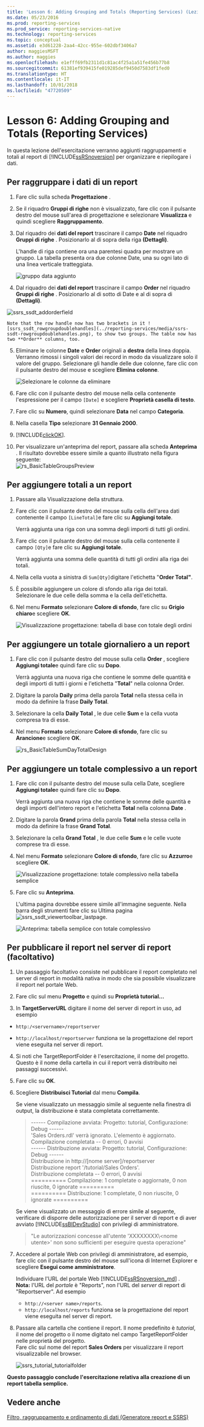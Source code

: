 ```yaml
---
title: 'Lesson 6: Adding Grouping and Totals (Reporting Services) (Lezione 6: Aggiunta di gruppi e totali (Reporting Services)) | Microsoft Docs'
ms.date: 05/23/2016
ms.prod: reporting-services
ms.prod_service: reporting-services-native
ms.technology: reporting-services
ms.topic: conceptual
ms.assetid: e3d61228-2aa4-42cc-955e-602dbf3406a7
author: maggiesMSFT
ms.author: maggies
ms.openlocfilehash: e1efff69fb2311d1c81ac4f25a1a51fe456b77b8
ms.sourcegitcommit: 61381ef939415fe019285def9450d7583df1fed0
ms.translationtype: HT
ms.contentlocale: it-IT
ms.lasthandoff: 10/01/2018
ms.locfileid: "47720509"
---
```

# <a name="lesson-6-adding-grouping-and-totals-reporting-services"></a>Lesson 6: Adding Grouping and Totals (Reporting Services)
In questa lezione dell'esercitazione verranno aggiunti raggruppamenti e totali al report di [!INCLUDE[ssRSnoversion](../includes/ssrsnoversion-md.md)] per organizzare e riepilogare i dati.  
  
  
## <a name="bkmk_groupdata"></a>Per raggruppare i dati di un report  
  
1.  Fare clic sulla scheda **Progettazione** .  
  
2.  Se il riquadro **Gruppi di righe** non è visualizzato, fare clic con il pulsante destro del mouse sull'area di progettazione e selezionare **Visualizza** e quindi scegliere **Raggruppamento**.  
  
3.  Dal riquadro dei **dati del report** trascinare il campo **Date** nel riquadro **Gruppi di righe** . Posizionarlo al di sopra della riga **(Dettagli)**.
  
    L'handle di riga contiene ora una parentesi quadra per mostrare un gruppo. La tabella presenta ora due colonne Date, una su ogni lato di una linea verticale tratteggiata.  
  
    ![gruppo data aggiunto](../reporting-services/media/rs-basictablegroups1design.png "gruppo data aggiunto")  
  
4.  Dal riquadro dei **dati del report** trascinare il campo **Order** nel riquadro **Gruppi di righe** . Posizionarlo al di sotto di Date e al di sopra di **(Dettagli)**.

![ssrs_ssdt_addorderfield](../reporting-services/media/ssrs-ssdt-addorderfield.png)   
  
    Note that the row handle now has two brackets in it ![ssrs_ssdt_rowgroupdoublehandles](../reporting-services/media/ssrs-ssdt-rowgroupdoublehandles.png), to show two groups. The table now has two **Order** columns, too.  
  
5.  Eliminare le colonne **Date** e **Order** originali a **destra** della linea doppia. Verranno rimossi i singoli valori dei record in modo da visualizzare solo il valore del gruppo. Selezionare gli handle delle due colonne, fare clic con il pulsante destro del mouse e scegliere **Elimina colonne**.  
  
    ![Selezionare le colonne da eliminare](../reporting-services/media/rs-basictablegroupsdeletecols.gif "Selezionare colonne da eliminare")  
  
6.  Fare clic con il pulsante destro del mouse nella cella contenente l'espressione per il campo `[Date]` e scegliere **Proprietà casella di testo**.  
  
7.  Fare clic su **Numero**, quindi selezionare **Data** nel campo **Categoria**.  
  
8.  Nella casella **Tipo** selezionare **31 Gennaio 2000**.  
  
9.  [!INCLUDE[clickOK](../includes/clickok-md.md)].  
  
10.  Per visualizzare un'anteprima del report, passare alla scheda **Anteprima** . Il risultato dovrebbe essere simile a quanto illustrato nella figura seguente:  
    ![rs_BasicTableGroupsPreview](../reporting-services/media/rs-basictablegroupspreview.png) 
  
## <a name="bkmk_addtotals"></a>Per aggiungere totali a un report  
  
1.  Passare alla Visualizzazione della struttura.  
  
2.  Fare clic con il pulsante destro del mouse sulla cella dell'area dati contenente il campo `[LineTotal]`e fare clic su **Aggiungi totale**.  
  
    Verrà aggiunta una riga con una somma degli importi di tutti gli ordini.  
  
3.  Fare clic con il pulsante destro del mouse sulla cella contenente il campo `[Qty]`e fare clic su **Aggiungi totale**.  
  
    Verrà aggiunta una somma delle quantità di tutti gli ordini alla riga dei totali.  
  
4.  Nella cella vuota a sinistra di `Sum[Qty]`digitare l'etichetta "**Order Total"**.  
  
5.  È possibile aggiungere un colore di sfondo alla riga dei totali. Selezionare le due celle della somma e la cella dell'etichetta.  
  
6.  Nel menu **Formato** selezionare **Colore di sfondo**, fare clic su **Grigio chiaro**e scegliere **OK**.  
  
    ![Visualizzazione progettazione: tabella di base con totale degli ordini](../reporting-services/media/rs-basictablesumlinetotaldesign.gif "Visualizzazione progettazione: tabella semplice con totale degli ordini")  
  
## <a name="bkmk_adddailytotal"></a>Per aggiungere un totale giornaliero a un report  
  
1.  Fare clic con il pulsante destro del mouse sulla cella **Order** , scegliere **Aggiungi totale**e quindi fare clic su **Dopo**.  
  
    Verrà aggiunta una nuova riga che contiene le somme delle quantità e degli importi di tutti i giorni e l'etichetta "**Total**" nella colonna Order.  
  
2.  Digitare la parola **Daily** prima della parola **Total** nella stessa cella in modo da definire la frase **Daily Total**.  
  
3.  Selezionare la cella **Daily Total** , le due celle **Sum** e la cella vuota compresa tra di esse.  
  
4.  Nel menu **Formato** selezionare **Colore di sfondo**, fare clic su **Arancione**e scegliere **OK**.  
  
    ![](../reporting-services/media/rs-basictablesumdaytotaldesign.gif "rs_BasicTableSumDayTotalDesign")  
  
## <a name="bkmk_addgrandtotal"></a>Per aggiungere un totale complessivo a un report  
  
1.  Fare clic con il pulsante destro del mouse sulla cella Date, scegliere **Aggiungi totale**e quindi fare clic su **Dopo**.  
  
    Verrà aggiunta una nuova riga che contiene le somme delle quantità e degli importi dell'intero report e l'etichetta **Total** nella colonna **Date** .  
  
2.  Digitare la parola **Grand** prima della parola **Total** nella stessa cella in modo da definire la frase **Grand Total**.  
  
3.  Selezionare la cella **Grand Total** , le due celle **Sum** e le celle vuote comprese tra di esse.  
  
4.  Nel menu **Formato** selezionare **Colore di sfondo**, fare clic su **Azzurro**e scegliere **OK**.  
  
    ![Visualizzazione progettazione: totale complessivo nella tabella semplice](../reporting-services/media/rs-basictablesumgrandtotaldesign.gif "visualizzazione progettazione: totale complessivo nella tabella semplice")  
  
5.  Fare clic su **Anteprima**.  
  
    L'ultima pagina dovrebbe essere simile all'immagine seguente. Nella barra degli strumenti fare clic su Ultima pagina ![ssrs_ssdt_viewertoolbar_lastpage](../reporting-services/media/ssrs-ssdt-viewertoolbar-lastpage.png).   
  
    ![Anteprima: tabella semplice con totale complessivo](../reporting-services/media/rs-basictablesumgrandtotalpreview.gif "Anteprima: tabella semplice con totale complessivo")  
  
## <a name="bkmk_publishreport"></a>Per pubblicare il report nel server di report (facoltativo)  
  
1.  Un passaggio facoltativo consiste nel pubblicare il report completato nel server di report in modalità nativa in modo che sia possibile visualizzare il report nel portale Web.  
  
2.  Fare clic sul menu **Progetto** e quindi su **Proprietà tutorial...**  
  
3.  In **TargetServerURL** digitare il nome del server di report in uso, ad esempio   
- `http:/<servername>/reportserver`  
   
- `http://localhost/reportserver` funziona se la progettazione del report viene eseguita nel server di report.  
  
  
4. Si noti che TargetReportFolder è l'esercitazione, il nome del progetto.  Questo è il nome della cartella in cui il report verrà distribuito nei passaggi successivi.  
5. Fare clic su **OK**.  
  
6.  Scegliere **Distribuisci Tutorial** dal menu **Compila**.  
  
    Se viene visualizzato un messaggio simile al seguente nella finestra di output, la distribuzione è stata completata correttamente.  
  
    > ------ Compilazione avviata: Progetto: tutorial, Configurazione: Debug ------  
    > 'Sales Orders.rdl' verrà ignorato. L'elemento è aggiornato.  
    > Compilazione completata -- 0 errori, 0 avvisi  
    > ------ Distribuzione avviata: Progetto: tutorial, Configurazione: Debug ------  
    > Distribuzione in http://[nome server]/reportserver  
    > Distribuzione report '/tutorial/Sales Orders'.  
    > Distribuzione completata -- 0 errori, 0 avvisi  
    > ========== Compilazione: 1 completate o aggiornate, 0 non riuscite, 0 ignorate ==========  
    > ========== Distribuzione: 1 completate, 0 non riuscite, 0 ignorate ==========  
  
    Se viene visualizzato un messaggio di errore simile al seguente, verificare di disporre delle autorizzazione per il server di report e di aver avviato [!INCLUDE[ssBIDevStudio](../includes/ssbidevstudio-md.md)] con privilegi di amministratore.  
  
    > "Le autorizzazioni concesse all'utente 'XXXXXXXX\\&lt;nome utente&gt;' non sono sufficienti per eseguire questa operazione"  
  
7.  Accedere al portale Web con privilegi di amministratore, ad esempio, fare clic con il pulsante destro del mouse sull'icona di Internet Explorer e scegliere **Esegui come amministratore**.  
  
    Individuare l'URL del portale Web [!INCLUDE[ssRSnoversion_md](../includes/ssrsnoversion-md.md)] .   
    **Nota:** l'URL del *portale* è "Reports", non l'URL del *server* di report di "Reportserver".  Ad esempio   
    - `http://<server name>/reports`.  
     - `http://localhost/reports` funziona se la progettazione del report viene eseguita nel server di report.  
  
8.  Passare alla cartella che contiene il report. Il nome predefinito è *tutorial*, il nome del progetto o il nome digitato nel campo TargetReportFolder nelle proprietà del progetto.   
Fare clic sul nome del report **Sales Orders** per visualizzare il report visualizzabile nel browser.  
  
    ![ssrs_tutorial_tutorialfolder](../reporting-services/media/ssrs-tutorial-tutorialfolder.png)  
 
**Questo passaggio conclude l'esercitazione relativa alla creazione di un report tabella semplice.**  
  
## <a name="see-also"></a>Vedere anche  
[Filtro, raggruppamento e ordinamento di dati &#40;Generatore report e SSRS&#41;](../reporting-services/report-design/filter-group-and-sort-data-report-builder-and-ssrs.md)  
  
  
  


